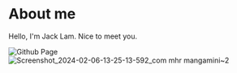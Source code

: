 # About me
Hello, I'm Jack Lam. Nice to meet you.

![Github Page](https://github.com/dreamcat1067)
![Screenshot_2024-02-06-13-25-13-592_com mhr mangamini~2](https://github.com/user-attachments/assets/887c484c-431f-44dc-8e55-13c5b6310489)
